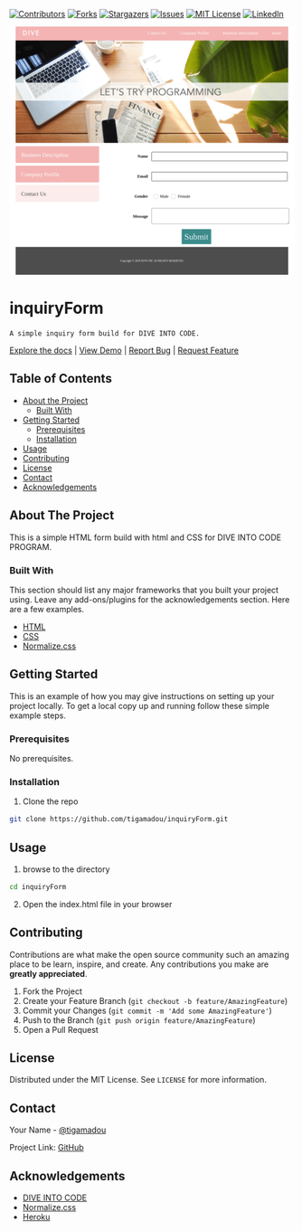 [![Contributors][contributors-shield]][contributors-url]
[![Forks][forks-shield]][forks-url]
[![Stargazers][stars-shield]][stars-url]
[![Issues][issues-shield]][issues-url]
[![MIT License][license-shield]][license-url]
[![LinkedIn][linkedin-shield]][linkedin-url]


[![Product Name Screen Shot][product-screenshot]](https://example.com)



# inquiryForm

    A simple inquiry form build for DIVE INTO CODE.

[Explore the docs](https://github.com/tigamadou/inquiryForm) | [View Demo](https://inquiryform01.herokuapp.com/) | [Report Bug](https://github.com/tigamadou/inquiryForm/issues) | [Request Feature](https://github.com/tigamadou/inquiryForm/issues)



## Table of Contents

* [About the Project](#about-the-project)
  * [Built With](#built-with)
* [Getting Started](#getting-started)
  * [Prerequisites](#prerequisites)
  * [Installation](#installation)
* [Usage](#usage)
* [Contributing](#contributing)
* [License](#license)
* [Contact](#contact)
* [Acknowledgements](#acknowledgements)



## About The Project

This is a simple HTML form build with html and CSS for DIVE INTO CODE PROGRAM.

### Built With
This section should list any major frameworks that you built your project using. Leave any add-ons/plugins for the acknowledgements section. Here are a few examples.
* [HTML](https://www.w3.org/)
* [CSS](https://www.w3.org/Style/CSS/Overview.en.html)
* [Normalize.css](https://necolas.github.io/normalize.css/)




## Getting Started

This is an example of how you may give instructions on setting up your project locally.
To get a local copy up and running follow these simple example steps.

### Prerequisites

No prerequisites.

### Installation


1. Clone the repo
```sh
git clone https://github.com/tigamadou/inquiryForm.git
```




## Usage

1. browse to the directory
```sh
cd inquiryForm
```
2. Open the index.html file in your browser


## Contributing

Contributions are what make the open source community such an amazing place to be learn, inspire, and create. Any contributions you make are **greatly appreciated**.

1. Fork the Project
2. Create your Feature Branch (`git checkout -b feature/AmazingFeature`)
3. Commit your Changes (`git commit -m 'Add some AmazingFeature'`)
4. Push to the Branch (`git push origin feature/AmazingFeature`)
5. Open a Pull Request


## License

Distributed under the MIT License. See `LICENSE` for more information.


## Contact

Your Name - [@tigamadou](https://twitter.com/tigamadou)

Project Link: [GitHub](https://github.com/tigamadou/inquiryForm)


## Acknowledgements
* [DIVE INTO CODE](http://diveintocode.jp/)
* [Normalize.css](https://necolas.github.io/normalize.css)
* [Heroku](https://heroku.com)


[contributors-shield]: https://img.shields.io/github/contributors/tigamadou/inquiryForm.svg?style=flat-square
[contributors-url]: https://github.com/tigamadou/inquiryForm/graphs/contributors
[forks-shield]: https://img.shields.io/github/forks/tigamadou/inquiryForm.svg?style=flat-square
[forks-url]: https://github.com/tigamadou/inquiryForm/network/members
[stars-shield]: https://img.shields.io/github/stars/tigamadou/inquiryForm.svg?style=flat-square
[stars-url]: https://github.com/tigamadou/inquiryForm/stargazers
[issues-shield]: https://img.shields.io/github/issues/tigamadou/inquiryForm.svg?style=flat-square
[issues-url]: https://github.com/tigamadou/inquiryForm/issues
[license-shield]: https://img.shields.io/github/license/tigamadou/inquiryForm.svg?style=flat-square
[license-url]: https://github.com/tigamadou/inquiryForm/blob/master/LICENSE.txt
[linkedin-shield]: https://img.shields.io/badge/-LinkedIn-black.svg?style=flat-square&logo=linkedin&colorB=555
[linkedin-url]: https://www.linkedin.com/in/amadou-ibrahim/
[product-screenshot]: images/screenshot.png
